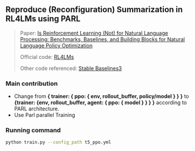 ## Reproduce (Reconfiguration) Summarization in RL4LMs using PARL

> Paper: [Is Reinforcement Learning (Not) for Natural Language Processing: Benchmarks, Baselines, and Building Blocks for Natural Language Policy Optimization](https://arxiv.org/abs/2210.01241)
> 
> Official code: [RL4LMs](https://github.com/allenai/RL4LMs)
> 
> Other code referenced: [Stable Baselines3](https://github.com/DLR-RM/stable-baselines3)


### Main contribution

- Change from **\{ trainer: \{ ppo: \{ env, rollout_buffer, policy/model \} \} \}** to 
  **\{trainer: \{env, rollout_buffer, agent: \{ ppo: \{ model \} \} \} \}** according to PARL architecture.
- Use Parl parallel Training

### Running command

```bash
python train.py --config_path t5_ppo.yml
```